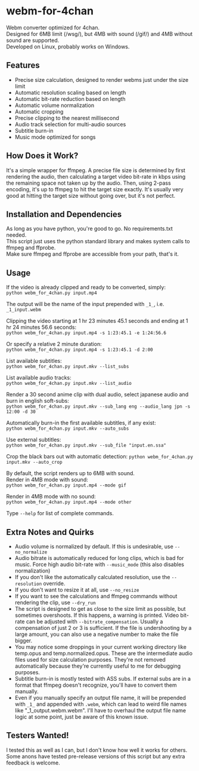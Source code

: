 # webm-for-4chan
Webm converter optimized for 4chan.\
Designed for 6MB limit (/wsg/), but 4MB with sound (/gif/) and 4MB without sound are supported.\
Developed on Linux, probably works on Windows.

## Features
- Precise size calculation, designed to render webms just under the size limit
- Automatic resolution scaling based on length
- Automatic bit-rate reduction based on length
- Automatic volume normalization
- Automatic cropping
- Precise clipping to the nearest millisecond
- Audio track selection for multi-audio sources
- Subtitle burn-in
- Music mode optimized for songs

## How Does it Work?
It's a simple wrapper for ffmpeg. A precise file size is determined by first rendering the audio, then calculating a target video bit-rate in kbps using the remaining space not taken up by the audio. Then, using 2-pass encoding, it's up to ffmpeg to hit the target size exactly. It's usually very good at hitting the target size without going over, but it's not perfect.

## Installation and Dependencies
As long as you have python, you're good to go. No requirements.txt needed.\
This script just uses the python standard library and makes system calls to ffmpeg and ffprobe.\
Make sure ffmpeg and ffprobe are accessible from your path, that's it.

## Usage
If the video is already clipped and ready to be converted, simply:\
`python webm_for_4chan.py input.mp4`

The output will be the name of the input prepended with `_1_`, i.e. `_1_input.webm`

Clipping the video starting at 1 hr 23 minutes 45.1 seconds and ending at 1 hr 24 minutes 56.6 seconds:\
`python webm_for_4chan.py input.mp4 -s 1:23:45.1 -e 1:24:56.6`

Or specify a relative 2 minute duration:\
`python webm_for_4chan.py input.mp4 -s 1:23:45.1 -d 2:00`

List available subtitles:\
`python webm_for_4chan.py input.mkv --list_subs`

List available audio tracks:\
`python webm_for_4chan.py input.mkv --list_audio`

Render a 30 second anime clip with dual audio, select japanese audio and burn in english soft-subs:\
`python webm_for_4chan.py input.mkv --sub_lang eng --audio_lang jpn -s 12:00 -d 30`

Automatically burn-in the first available subtitles, if any exist:\
`python webm_for_4chan.py input.mkv --auto_subs`

Use external subtitles:\
`python webm_for_4chan.py input.mkv --sub_file "input.en.ssa"`

Crop the black bars out with automatic detection:
`python webm_for_4chan.py input.mkv --auto_crop`

By default, the script renders up to 6MB with sound.\
Render in 4MB mode with sound:\
`python webm_for_4chan.py input.mp4 --mode gif`

Render in 4MB mode with no sound:\
`python webm_for_4chan.py input.mp4 --mode other`

Type `--help` for list of complete commands.

## Extra Notes and Quirks
- Audio volume is normalized by default. If this is undesirable, use `--no_normalize`
- Audio bitrate is automatically reduced for long clips, which is bad for music. Force high audio bit-rate with `--music_mode` (this also disables normalization)
- If you don't like the automatically calculated resolution, use the `--resolution` override.
- If you don't want to resize it at all, use `--no_resize`
- If you want to see the calculations and ffmpeg commands without rendering the clip, use `--dry_run`
- The script is designed to get as close to the size limit as possible, but sometimes overshoots. If this happens, a warning is printed. Video bit-rate can be adjusted with `--bitrate_compensation`. Usually a compensation of just 2 or 3 is sufficient. If the file is undershooting by a large amount, you can also use a negative number to make the file bigger.
- You may notice some droppings in your current working directory like temp.opus and temp.normalized.opus. These are the intermediate audio files used for size calculation purposes. They're not removed automatically because they're currently useful to me for debugging purposes.
- Subtitle burn-in is mostly tested with ASS subs. If external subs are in a format that ffmpeg doesn't recognize, you'll have to convert them manually.
- Even if you manually specify an output file name, it will be prepended with `_1_` and appended with `.webm`, which can lead to weird file names like "_1_output.webm.webm". I'll have to overhaul the output file name logic at some point, just be aware of this known issue.

## Testers Wanted!
I tested this as well as I can, but I don't know how well it works for others. Some anons have tested pre-release versions of this script but any extra feedback is welcome.